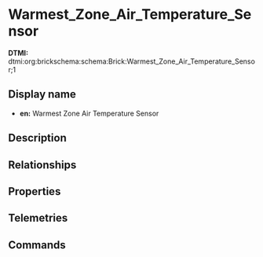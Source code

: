 # Warmest_Zone_Air_Temperature_Sensor
**DTMI:** dtmi:org:brickschema:schema:Brick:Warmest_Zone_Air_Temperature_Sensor;1
## Display name
- **en:** Warmest Zone Air Temperature Sensor
## Description
## Relationships
## Properties
## Telemetries
## Commands
